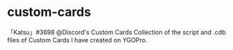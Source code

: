 # custom-cards
「Katsu」#3698 @Discord's Custom Cards
Collection of the script and .cdb files of Custom Cards I have created on YGOPro.
